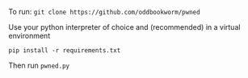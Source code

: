 To run:
`git clone https://github.com/oddbookworm/pwned`

Use your python interpreter of choice and (recommended) in a virtual environment

`pip install -r requirements.txt`

Then run `pwned.py`